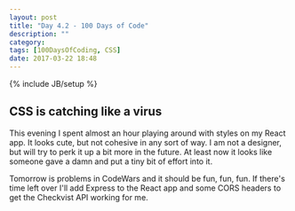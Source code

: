 ```yaml
---
layout: post
title: "Day 4.2 - 100 Days of Code"
description: ""
category: 
tags: [100DaysOfCoding, CSS]
date: 2017-03-22 18:48
---
```

{% include JB/setup %}

## CSS is catching like a virus

This evening I spent almost an hour playing around with styles on my React app.  It looks cute, but not cohesive in any sort of way.  I am not a designer, but will try to perk it up a bit more in the future.  At least now it looks like someone gave a damn and put a tiny bit of effort into it.

Tomorrow is problems in CodeWars and it should be fun, fun, fun.  If there's time left over I'll add Express to the React app and some CORS headers to get the Checkvist API working for me.